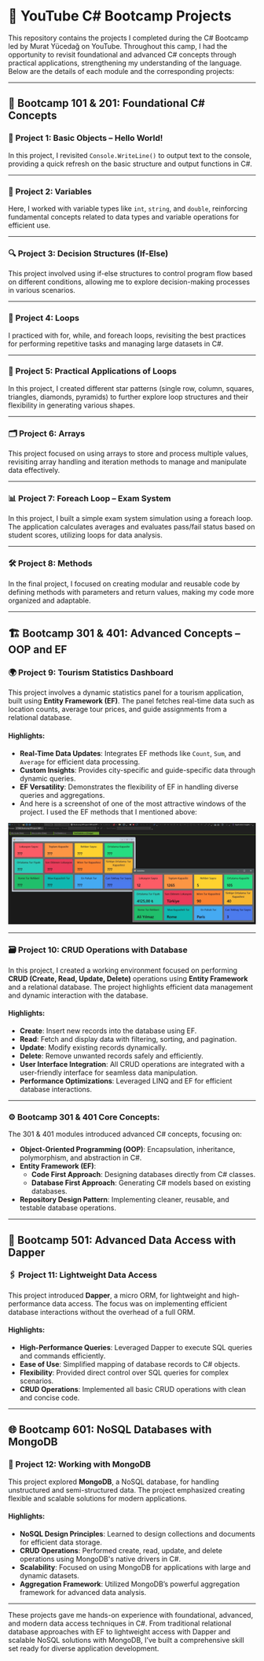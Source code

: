 # 📘 YouTube C# Bootcamp Projects

This repository contains the projects I completed during the C# Bootcamp led by Murat Yücedağ on YouTube. Throughout this camp, I had the opportunity to revisit foundational and advanced C# concepts through practical applications, strengthening my understanding of the language. Below are the details of each module and the corresponding projects:

---

## 🏫 Bootcamp 101 & 201: Foundational C# Concepts

### 🌅 Project 1: Basic Objects – Hello World!
In this project, I revisited `Console.WriteLine()` to output text to the console, providing a quick refresh on the basic structure and output functions in C#.

---

### 🧮 Project 2: Variables
Here, I worked with variable types like `int`, `string`, and `double`, reinforcing fundamental concepts related to data types and variable operations for efficient use.

---

### 🔍 Project 3: Decision Structures (If-Else)
This project involved using if-else structures to control program flow based on different conditions, allowing me to explore decision-making processes in various scenarios.

---

### 🔁 Project 4: Loops
I practiced with for, while, and foreach loops, revisiting the best practices for performing repetitive tasks and managing large datasets in C#.

---

### 🔄 Project 5: Practical Applications of Loops
In this project, I created different star patterns (single row, column, squares, triangles, diamonds, pyramids) to further explore loop structures and their flexibility in generating various shapes.

---

### 🗂️ Project 6: Arrays
This project focused on using arrays to store and process multiple values, revisiting array handling and iteration methods to manage and manipulate data effectively.

---

### 📊 Project 7: Foreach Loop – Exam System
In this project, I built a simple exam system simulation using a foreach loop. The application calculates averages and evaluates pass/fail status based on student scores, utilizing loops for data analysis.

---

### 🛠️ Project 8: Methods
In the final project, I focused on creating modular and reusable code by defining methods with parameters and return values, making my code more organized and adaptable.

---

## 🏗️ Bootcamp 301 & 401: Advanced Concepts – OOP and EF

### 🌍 Project 9: Tourism Statistics Dashboard
This project involves a dynamic statistics panel for a tourism application, built using **Entity Framework (EF)**. The panel fetches real-time data such as location counts, average tour prices, and guide assignments from a relational database.

#### Highlights:
- **Real-Time Data Updates**: Integrates EF methods like `Count`, `Sum`, and `Average` for efficient data processing.
- **Custom Insights**: Provides city-specific and guide-specific data through dynamic queries.
- **EF Versatility**: Demonstrates the flexibility of EF in handling diverse queries and aggregations.
- And here is a screenshot of one of the most attractive windows of the project. I used the EF methods that I mentioned above:

![Tourism Statistics Dashboard](301/Bootcamp.EFProject-DBFirstAPP/SSs/StatWindowSS.JPG)

---

### 🗃️ Project 10: CRUD Operations with Database
In this project, I created a working environment focused on performing **CRUD (Create, Read, Update, Delete)** operations using **Entity Framework** and a relational database. The project highlights efficient data management and dynamic interaction with the database.

#### Highlights:
- **Create**: Insert new records into the database using EF.
- **Read**: Fetch and display data with filtering, sorting, and pagination.
- **Update**: Modify existing records dynamically.
- **Delete**: Remove unwanted records safely and efficiently.
- **User Interface Integration**: All CRUD operations are integrated with a user-friendly interface for seamless data manipulation.
- **Performance Optimizations**: Leveraged LINQ and EF for efficient database interactions.

---

### ⚙️ Bootcamp 301 & 401 Core Concepts:
The 301 & 401 modules introduced advanced C# concepts, focusing on:
- **Object-Oriented Programming (OOP)**: Encapsulation, inheritance, polymorphism, and abstraction in C#.
- **Entity Framework (EF)**:
  - **Code First Approach**: Designing databases directly from C# classes.
  - **Database First Approach**: Generating C# models based on existing databases.
- **Repository Design Pattern**: Implementing cleaner, reusable, and testable database operations.

---

## 🚀 Bootcamp 501: Advanced Data Access with Dapper

### 🖇️ Project 11: Lightweight Data Access
This project introduced **Dapper**, a micro ORM, for lightweight and high-performance data access. The focus was on implementing efficient database interactions without the overhead of a full ORM.

#### Highlights:
- **High-Performance Queries**: Leveraged Dapper to execute SQL queries and commands efficiently.
- **Ease of Use**: Simplified mapping of database records to C# objects.
- **Flexibility**: Provided direct control over SQL queries for complex scenarios.
- **CRUD Operations**: Implemented all basic CRUD operations with clean and concise code.

---

## 🌐 Bootcamp 601: NoSQL Databases with MongoDB

### 🌱 Project 12: Working with MongoDB
This project explored **MongoDB**, a NoSQL database, for handling unstructured and semi-structured data. The project emphasized creating flexible and scalable solutions for modern applications.

#### Highlights:
- **NoSQL Design Principles**: Learned to design collections and documents for efficient data storage.
- **CRUD Operations**: Performed create, read, update, and delete operations using MongoDB's native drivers in C#.
- **Scalability**: Focused on using MongoDB for applications with large and dynamic datasets.
- **Aggregation Framework**: Utilized MongoDB’s powerful aggregation framework for advanced data analysis.

---

These projects gave me hands-on experience with foundational, advanced, and modern data access techniques in C#. From traditional relational database approaches with EF to lightweight access with Dapper and scalable NoSQL solutions with MongoDB, I’ve built a comprehensive skill set ready for diverse application development.
